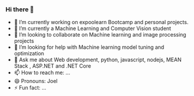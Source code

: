 ### Hi there 👋

- 🔭 I’m currently working on expoolearn Bootcamp and personal projects. 
- 🌱 I’m currently a Machine Learning and Computer Vision student
- 👯 I’m looking to collaborate on Machine learning and image processing projects
- 🤔 I’m looking for help with Machine learning model tuning and optimization
- 💬 Ask me about Web development, python, javascript, nodejs, MEAN Stack , ASP.NET and .NET Core
- 📫 How to reach me: ...
- 😄 Pronouns: Joel
- ⚡ Fun fact: ...
